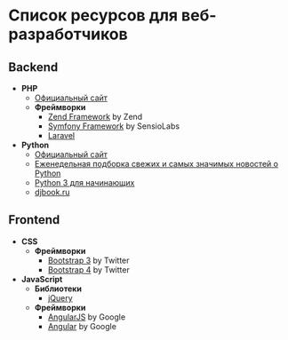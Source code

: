 # Список ресурсов для веб-разработчиков

## Backend
- __PHP__
  - [Официальный сайт](http://php.net/)
  - __Фреймворки__
    - [Zend Framework](https://framework.zend.com) by Zend
    - [Symfony Framework](http://symfony.com) by SensioLabs
    - [Laravel](https://laravel.com)
- __Python__
  - [Официальный сайт](https://www.python.org)
  - [Еженедельная подборка свежих и самых значимых новостей o Python](https://pythondigest.ru)
  - [Python 3 для начинающих](https://pythonworld.ru)
  - [djbook.ru](https://djbook.ru)

## Frontend
- __CSS__
  - __Фреймворки__
    - [Bootstrap 3](http://getbootstrap.com) by Twitter
    - [Bootstrap 4](https://v4-alpha.getbootstrap.com) by Twitter
- __JavaScript__
  - __Библиотеки__
    - [jQuery](http://jquery.com)
  - __Фреймворки__
    - [AngularJS](https://angularjs.org) by Google
    - [Angular](https://angular.io) by Google

